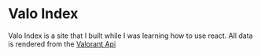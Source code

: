 # Valo Index

Valo Index is a site that I built while I was learning how to use react. All data is rendered from the [Valorant Api](https://valorant-api.com/)
